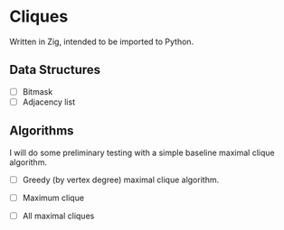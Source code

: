 # Cliques

Written in Zig, intended to be imported to Python.

## Data Structures

- [ ] Bitmask
- [ ] Adjacency list

## Algorithms

I will do some preliminary testing with a simple baseline maximal clique algorithm.

- [ ] Greedy (by vertex degree) maximal clique algorithm.
- [ ] Maximum clique
- [ ] All maximal cliques

